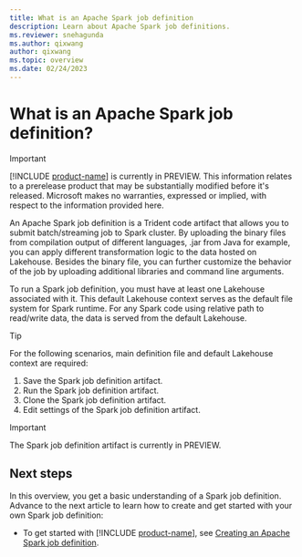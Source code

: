 ```yaml
---
title: What is an Apache Spark job definition
description: Learn about Apache Spark job definitions.
ms.reviewer: snehagunda
ms.author: qixwang
author: qixwang
ms.topic: overview
ms.date: 02/24/2023
---
```


# What is an Apache Spark job definition?

> [!IMPORTANT]
> [!INCLUDE [product-name](../includes/product-name.md)] is currently in PREVIEW. This information relates to a prerelease product that may be substantially modified before it's released. Microsoft makes no warranties, expressed or implied, with respect to the information provided here.

An Apache Spark job definition is a Trident code artifact that allows you to submit batch/streaming job to Spark cluster. By uploading the binary files from compilation output of different languages, .jar from Java for example, you can apply different transformation logic to the data hosted on Lakehouse. Besides the binary file, you can further customize the behavior of the job by uploading additional libraries and command line arguments.

To run a Spark job definition, you must have at least one Lakehouse associated with it. This default Lakehouse context serves as the default file system for Spark runtime. For any Spark code using relative path to read/write data, the data is served from the default Lakehouse.

> [!TIP]
> For the following scenarios, main definition file and default Lakehouse context are required:
>
> 1. Save the Spark job definition artifact.
> 1. Run the Spark job definition artifact.
> 1. Clone the Spark job definition artifact.
> 1. Edit settings of the Spark job definition artifact.

> [!IMPORTANT]
> The Spark job definition artifact is currently in PREVIEW.

## Next steps

In this overview, you get a basic understanding of a Spark job definition. Advance to the next article to learn how to create and get started with your own Spark job definition:

- To get started with [!INCLUDE [product-name](../includes/product-name.md)], see [Creating an Apache Spark job definition](create-spark-job-definition.md).
